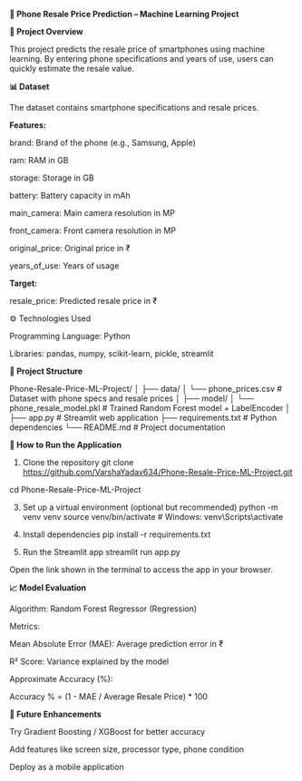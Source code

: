 **📱 Phone Resale Price Prediction – Machine Learning Project**


**🧠 Project Overview**


This project predicts the resale price of smartphones using machine learning.
By entering phone specifications and years of use, users can quickly estimate the resale value.


**📊 Dataset**

The dataset contains smartphone specifications and resale prices.


**Features:**

brand: Brand of the phone (e.g., Samsung, Apple)

ram: RAM in GB

storage: Storage in GB

battery: Battery capacity in mAh

main_camera: Main camera resolution in MP

front_camera: Front camera resolution in MP

original_price: Original price in ₹

years_of_use: Years of usage


**Target:**

resale_price: Predicted resale price in ₹

⚙️ Technologies Used

Programming Language: Python

Libraries: pandas, numpy, scikit-learn, pickle, streamlit


**📁 Project Structure**

Phone-Resale-Price-ML-Project/
│
├── data/
│   └── phone_prices.csv          # Dataset with phone specs and resale prices
│
├── model/
│   └── phone_resale_model.pkl    # Trained Random Forest model + LabelEncoder
│
├── app.py                        # Streamlit web application
├── requirements.txt              # Python dependencies
└── README.md                     # Project documentation


**🚀 How to Run the Application**

1. Clone the repository
git clone https://github.com/VarshaYadav634/Phone-Resale-Price-ML-Project.git

cd Phone-Resale-Price-ML-Project

3. Set up a virtual environment (optional but recommended)
python -m venv venv
source venv/bin/activate  # Windows: venv\Scripts\activate

4. Install dependencies
pip install -r requirements.txt

5. Run the Streamlit app
streamlit run app.py


Open the link shown in the terminal to access the app in your browser.


**📈 Model Evaluation**

Algorithm: Random Forest Regressor (Regression)

Metrics:

Mean Absolute Error (MAE): Average prediction error in ₹

R² Score: Variance explained by the model

Approximate Accuracy (%):

Accuracy % = (1 - MAE / Average Resale Price) * 100


**🧪 Future Enhancements**

Try Gradient Boosting / XGBoost for better accuracy

Add features like screen size, processor type, phone condition

Deploy as a mobile application
